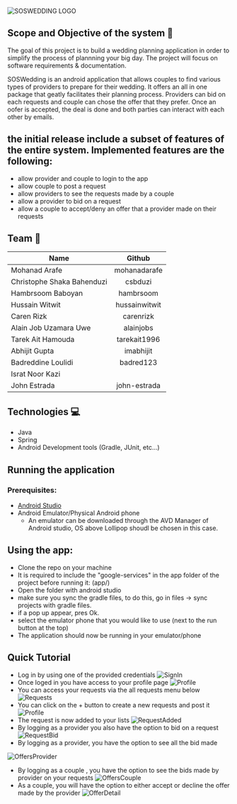 ![SOSWEDDING LOGO](app/src/main/res/drawable/logo.png)
## Scope and Objective of the system 🎯
The goal of this project is to build a wedding planning application in order to simplify the process of plannning your big day. The project will focus on software requirements & documentation. 

SOSWedding is an android application that allows couples to find various types of providers to prepare for their wedding. It offers an all in one package that geatly facilitates their planning process. Providers can bid on each requests and couple can chose the offer that they prefer. Once an oofer is accepted, the deal is done and both parties can interact with each other by emails.

## the initial release include a subset of features of the entire system. Implemented features are the following:
- allow provider and couple to login to the app
- allow couple to post a request
- allow providers to see the requests made by a couple
- allow a provider to bid on a request
- allow a couple to accept/deny an offer that a provider made on their requests

## Team 👥
| Name          | Github        |
| ------------- |:-------------:|
| Mohanad Arafe | mohanadarafe |
| Christophe Shaka Bahenduzi | csbduzi |
| Hambrsoom Baboyan | hambrsoom |
| Hussain Witwit | hussainwitwit |
| Caren Rizk | carenrizk |
| Alain Job Uzamara Uwe | alainjobs |
| Tarek Ait Hamouda | tarekait1996 |
| Abhijit Gupta | imabhijit |
| Badreddine Loulidi | badred123 |
| Israt Noor Kazi |  |
| John Estrada | john-estrada |

## Technologies 💻
* Java
* Spring
* Android Development tools (Gradle, JUnit, etc...)

## Running the application
### Prerequisites:
- [Android Studio](https://developer.android.com/studio/?gclid=CjwKCAiA_f3uBRAmEiwAzPuaMxg5PgkmsiogvlSd5_FehojyKiAF6KYvjy8YCh-C5vJtFah5n8iKfxoCdbgQAvD_BwE)
- Android Emulator/Physical Android phone
  - An emulator can be downloaded through the AVD Manager of Android studio, OS above Lollipop shoudl be chosen in this case.
## Using the app:
- Clone the repo on your machine
- It is required to include the "google-services" in the app folder  of the project before running it:
  (app/)
- Open the folder with android studio
- make sure you sync the gradle files, to do this, go in files -> sync projects with gradle files.
 - if a pop up appear, pres Ok.
- select the emulator phone that you would like to use (next to the run button at the top)
- The application should now be running in your emulator/phone

## Quick Tutorial
- Log in by using one of the provided credentials
![SignIn](app/src/main/res/drawable/Screenshot_1574962035.jpg)
- Once loged in you have access to your profile page
![Profile](app/src/main/res/drawable/profile.png)
- You can access your requests via the all requests menu below
![Requests](app/src/main/res/drawable/all_requests.png)
- You can click on the + button to create a new requests and post it
![Profile](app/src/main/res/drawable/creating_a_request_2.png)
- The request is now added to your lists
![RequestAdded](app/src/main/res/drawable/request_added.png)
- By logging as a provider you also have the option to bid on a request
![RequestBid](app/src/main/res/drawable/make_offer.png)
- By logging as a provider, you have the option to see all the bid made

![OffersProvider](app/src/main/res/drawable/offers_providers.png)

- By logging as a couple , you have the option to see the bids made by provider on your requests
![OffersCouple](app/src/main/res/drawable/offers_couples.png)
- As a couple, you will have the option to either accept or decline the offer made by the provider 
![OfferDetail](app/src/main/res/drawable/offer_detail.png)

